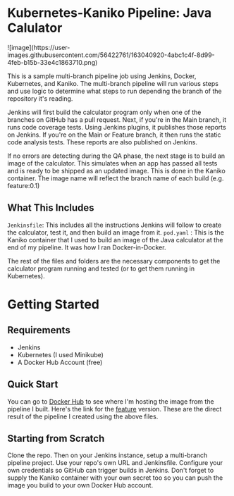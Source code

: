 # Kubernetes-Kaniko Pipeline: Java Calulator
<div style=width="50%" height="50%">
![image](https://user-images.githubusercontent.com/56422761/163040920-4abc1c4f-8d99-4feb-b15b-33e4c1863710.png)
<div>

This is a sample multi-branch pipeline job using Jenkins, Docker, Kubernetes, and Kaniko. The multi-branch pipeline will run various steps and use logic to determine what steps to run depending the branch of the repository it's reading.

Jenkins will first build the calculator program only when one of the branches on GitHub has a pull request. Next, if you're in the Main branch, it runs code coverage tests. Using Jenkins plugins, it publishes those reports on Jenkins. If you're on the Main or Feature branch, it then runs the static code analysis tests. These reports are also published on Jenkins.

If no errors are detecting during the QA phase, the next stage is to build an image of the calculator. This simulates when an app has passed all tests and is ready to be shipped as an updated image. This is done in the Kaniko container. The image name will reflect the branch name of each build (e.g. feature:0.1)  

## What This Includes
`Jenkinsfile`: This includes all the instructions Jenkins will follow to create the calculator, test it, and then build an image from it.
`pod.yaml` : This is the Kaniko container that I used to build an image of the Java calculator at the end of my pipeline. It was how I ran Docker-in-Docker.

The rest of the files and folders are the necessary components to get the calculator program running and tested (or to get them running in Kubernetes).

# Getting Started

## Requirements
* Jenkins
* Kubernetes (I used Minikube)
* A Docker Hub Account (free)

## Quick Start
You can go to [Docker Hub](https://hub.docker.com/repository/docker/crc8109/calculator) to see where I'm hosting the image from the pipeline I built. Here's the link for the [feature](https://hub.docker.com/repository/docker/crc8109/calculator-feature) version. These are the direct result of the pipeline I created using the above files.

## Starting from Scratch
Clone the repo. Then on your Jenkins instance, setup a multi-branch pipeline project. Use your repo's own URL and Jenkinsfile. Configure your own credentials so GitHub can trigger builds in Jenkins. Don't forget to supply the Kaniko container with your own secret too so you can push the image you build to your own Docker Hub account.
